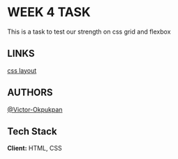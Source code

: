 # WEEK 4 TASK

This is a task to test our strength on css grid and flexbox

## LINKS

[css layout](https://replit.com/@Victor-Okpukpan/Layout-Assignment?v=1)


## AUTHORS

[@Victor-Okpukpan](https://github.com/Victor-Okpukpan)

## Tech Stack

**Client:** HTML, CSS
